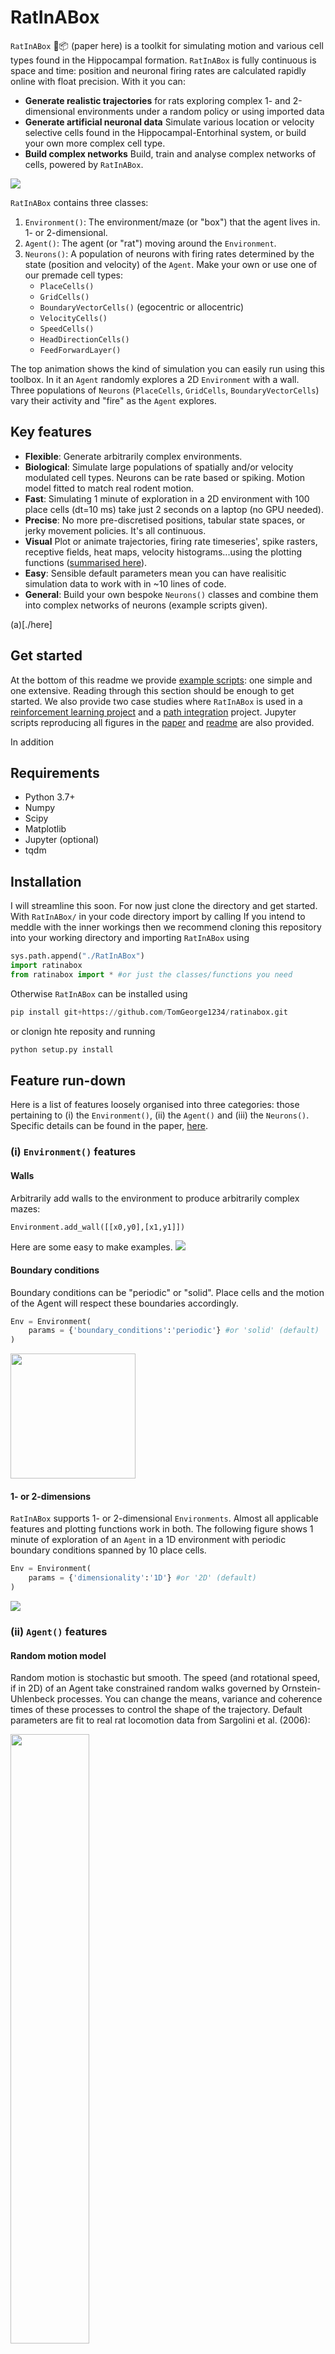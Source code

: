 #  RatInABox 

`RatInABox` 🐀📦 (paper here) is a toolkit for simulating motion and various cell types found in the Hippocampal formation. `RatInABox` is fully continuous is space and time: position and neuronal firing rates are calculated rapidly online with float precision. With it you can:

* **Generate realistic trajectories** for rats exploring complex 1- and 2-dimensional environments under a random policy or using imported data
* **Generate artificial neuronal data** Simulate various location or velocity selective cells found in the Hippocampal-Entorhinal system, or build your own more complex cell type. 
* **Build complex networks** Build, train and analyse complex networks of cells, powered by `RatInABox`. 

<img src="./readme_figs/riab.gif">

`RatInABox` contains three classes: 

1. `Environment()`: The environment/maze (or "box") that the agent lives in. 1- or 2-dimensional.
2. `Agent()`: The agent (or "rat") moving around the `Environment`. 
3. `Neurons()`: A population of neurons with firing rates determined by the state (position and velocity) of the `Agent`. Make your own or use one of our premade cell types: 
    * `PlaceCells()`
    * `GridCells()`
    * `BoundaryVectorCells()` (egocentric or allocentric)
    * `VelocityCells()`
    * `SpeedCells()`
    * `HeadDirectionCells()`
    * `FeedForwardLayer()`

The top animation shows the kind of simulation you can easily run using this toolbox. In it an `Agent` randomly explores a 2D `Environment` with a wall. Three populations of `Neurons` (`PlaceCells`, `GridCells`, `BoundaryVectorCells`) vary their activity and "fire" as the `Agent` explores. 

## Key features

* **Flexible**: Generate arbitrarily complex environments. 
* **Biological**: Simulate large populations of spatially and/or velocity modulated cell types. Neurons can be rate based or spiking. Motion model fitted to match real rodent motion. 
* **Fast**: Simulating 1 minute of exploration in a 2D environment with 100 place cells (dt=10 ms) take just 2 seconds on a laptop (no GPU needed).
* **Precise**: No more pre-discretised positions, tabular state spaces, or jerky movement policies. It's all continuous. 
* **Visual** Plot or animate trajectories, firing rate timeseries', spike rasters, receptive fields, heat maps, velocity histograms...using the plotting functions ([summarised here](./example_scripts/list_of_plotting_fuctions.md)). 
* **Easy**: Sensible default parameters mean you can have realisitic simulation data to work with in ~10 lines of code.
* **General**: Build your own bespoke `Neurons()` classes and combine them into complex networks of neurons (example scripts given).

(a)[./here]

## Get started 
At the bottom of this readme we provide [example scripts](./example_scripts/): one simple and one extensive. Reading through this section should be enough to get started. We also provide two case studies where `RatInABox` is used in a [reinforcement learning project](./example_scripts/reinforcement_learning_example.ipynb) and a [path integration](./example_scripts/path_integration_example.ipynb) project. Jupyter scripts reproducing all figures in the [paper](./example_scripts/paper_figures.ipynb) and [readme](./example_scripts/readme_figures.ipynb) are also provided.

In addition 

## Requirements
* Python 3.7+
* Numpy
* Scipy
* Matplotlib
* Jupyter (optional)
* tqdm

## Installation 
I will streamline this soon. For now just clone the directory and get started. With `RatInABox/` in your code directory import by calling 
If you intend to meddle with the inner workings then we recommend cloning this repository into your working directory and importing `RatInABox` using
```python
sys.path.append("./RatInABox")
import ratinabox
from ratinabox import * #or just the classes/functions you need
```

Otherwise `RatInABox` can be installed using
```python
pip install git+https://github.com/TomGeorge1234/ratinabox.git
```
or clonign hte reposity and running 
```python
python setup.py install
```
## Feature run-down
Here is a list of features loosely organised into three categories: those pertaining to (i) the `Environment()`, (ii) the `Agent()` and (iii) the `Neurons()`. Specific details can be found in the paper, [here](link/to/paper/on/arxiv). 


### (i) `Environment()` features
#### Walls 
Arbitrarily add walls to the environment to produce arbitrarily complex mazes:
```python 
Environment.add_wall([[x0,y0],[x1,y1]])
```
Here are some easy to make examples.
![](./readme_figs/walls.png)

#### Boundary conditions 
Boundary conditions can be "periodic" or "solid". Place cells and the motion of the Agent will respect these boundaries accordingly. 
```python
Env = Environment(
    params = {'boundary_conditions':'periodic'} #or 'solid' (default)
) 
```
<img src="./readme_figs/boundary_conditions.png" height="200">

#### 1- or 2-dimensions 
`RatInABox` supports 1- or 2-dimensional `Environments`. Almost all applicable features and plotting functions work in both. The following figure shows 1 minute of exploration of an `Agent` in a 1D environment with periodic boundary conditions spanned by 10 place cells. 
```python 
Env = Environment(
    params = {'dimensionality':'1D'} #or '2D' (default)
) 
```
![](./readme_figs/one_dimension.png)



### (ii) `Agent()` features

#### Random motion model
Random motion is stochastic but smooth. The speed (and rotational speed, if in 2D) of an Agent take constrained random walks governed by Ornstein-Uhlenbeck processes. You can change the means, variance and coherence times of these processes to control the shape of the trajectory. Default parameters are fit to real rat locomotion data from Sargolini et al. (2006): 

<img src="./readme_figs/riab_vs_sargolini.gif" width="50%" height="50%">

The default parameters can be changed to obtain different style trajectories. The following set of trajectories were generated by modifying the rotational speed parameter `Agent.rotational_velocity_std`:

```python
Agent.speed_mean = 0.08 #m/s
Agent.speed_coherence_time = 0.7
Agent.rotation_velocity_std = 120 * np.pi/180 #radians 
Agent.rotational_velocity_coherence_time = 0.08
```
<img src="./readme_figs/motion_model.png" height="200">


#### Importing trajectories
`RatInABox` supports importing external trajectory data (rather than using the in built random motion policy). Imported data can be of low temporal resolution. It will be smoothly upsampled using a cubic splines interpolation technique. We provide a 10 minute trajectory from the open-source data set of Sargolini et al. (2006) ready to import. In the following figure blue shows (low resolution) trajectory data imported into an `Agent()` and purple shows the smoothly upsampled trajectory taken by the `Agent()` during exploration. 
```python
Agent.import_trajectory(dataset='sargolini')
#or 
Agent.import_trajectory(times=array_of_times,
                        positions=array_of_positions)

```
<img src="./readme_figs/imported_trajectory.png" height="200">

#### Policy control 
By default the movement policy is an random and uncontrolled (e.g. displayed above). It is possible, however, to manually pass a "drift_velocity" to the Agent on each `update()` step. This 'closes the loop' allowing, for example, Actor-Critic systems to control the Agent policy. As a demonstration that this method can be used to control the agent's movement we set a radial drift velocity to encourage circular motion. We also use RatInABox to perform a simple model-free RL task and find a reward hidden behind a wall (the full script is given as an example script [here](./example_scripts/example_script_reinforcement_lerning.ipynb))
```python
Agent.update(drift_velocity=drift_velocity)
```
<img src="./readme_figs/motion.gif" height="200">

#### Wall repelling 
Under the random motion policy, walls in the environment mildly "repel" the agent. Coupled with the finite turning speed this replicates an effect (known as thigmotaxis and linked to anxiety) where the agent is biased to over-explore near walls and corners (as shown in these heatmaps) matching real rodent behaviour. It can be turned up or down with the `anxiety` parameter.
```python 
Αgent.thigmotaxis = 0.8 #1 = high thigmotaxis (left plot), 0 = low (right)
```
<img src="./readme_figs/wall_repel.png" height="220">


### (iii) `Neurons()` features 

#### Multiple cell types: 
We provide a list of premade `Neurons()` subclasses. These include: 

* `PlaceCells(Neurons)` 
* `GridCells(Neurons)`
* `BoundaryVectorCells(Neurons)` (can be egocentric or allocentric)
* `VelocityCells(Neurons)`
* `SpeedCells(Neurons)`
* `HeadDirectionCells(Neurons)`
* `FeedForwardLayer(Neurons)` - calculates activated weighted sum of inputs from a provide list of input `Neurons()` layers.

This last class, `FeedForwardLayer` deserves special mention. Instead of its firing rate being determined explicitly by the state of the `Agen` it summates synaptic inputs from a provided list of input layers (which can be any `Neurons` subclass). This layer is the building block for how more complex networks can be studied using `RatInABox`. 

Place cells come in multiple types (give by `params['description']`):
* `"gaussian"`: normal gaussian place cell 
* `"gaussian_threshold"`: gaussian thresholded at 1 sigma
* `"diff_of_gaussian"`: gaussian(sigma) - gaussian(1.5 sigma)
* `"top_hat"`: circular receptive field, max firing rate within, min firing rate otherwise
* `"one_hot"`: the closest palce cell to any given location is established. This and only this cell fires. 

This last place cell type, `"one_hot"` is particularly useful as it essentially rediscretises space and tabularises the state space (gridworld again). This can be used to  contrast and compare learning algorithms acting over continuous vs discrete state spaces. 

#### `PlaceCell()` geometry
Choose how you want `PlaceCells` to interact with walls in the `Environment`. We provide three types of geometries.  
<img src="./readme_figs/wall_geometry.png" height="220">

#### Spiking 
All neurons are rate based. However, at each update spikes are sampled as though neurons were Poisson neurons. These are stored in `Neurons.history['spikes']`. The max and min firing rates can be set with `Neurons.max_fr` and  `Neurons.min_fr`.
```
Neurons.plot_ratemap(spikes=True)
```
<img src="./readme_figs/spikes.png" height="180">


#### Rate maps 
`PlaceCells()`, `GridCells()` and allocentric `BoundaryVectorCells()` (among others) have firing rates which depend exclusively on the position of the agent. These rate maps can be displayed by querying their firing rate at an array of positions spanning the environment, then plotting. This process is done for you using the function `Neurons.plot_rate_map()`. 

More generally, however, cells firing is not only determined by position but potentially other factors (e.g. velocity or historical effects if the layer is part of a recurrent network). In these cases the above method of plotting rate maps will fail. A more robust way to display the receptive field is to plot a heatmap of the positions of the Agent has visited where each positions contribution to a bin is weighted by the firing rate observed at that position. Over time, as coverage become complete, the firing fields become visible.
```
Neurons.plot_rate_map() #attempted to plot analytic rate map 
Neurons.plot_rate_map(by_history=True) #plots rate map by firing-rate-weighted position heatmap
``` 
<img src="./readme_figs/rate_map.png" height="400">

#### More complex Neuron types
We encourage users to create their own subclasses of `Neurons()`. This is easy to do, see comments in the `Neurons()` class within the [code](./ratinabox.py) for explanation. For example in the case study scripts we create bespoke `ValueNeuron(Neurons)` and `PyramidalNeurons(Neurons)` classes. By forming these classes from the parent `Neurons()` class, the plotting and analysis features described above remain available to these bespoke Neuron types. 


## Example Scripts

### Example 1: Simple
Full script [here (./example_scripts/simple_example.ipynb)](./example_scripts/simple_example.ipynb). Initialise a 2D environment. Initialise an agent in the environment. Initialise some place cells. Simulate for 20 seconds. Print table of times, position and firing rates and plot trajectory and rate timeseries'. 

```python
import ratinabox
from ratinabox import *

#Initialise an Environment, an Agent and some place cells 
Env = Environment()
Ag = Agent(Env)
PCs = PlaceCells(Ag)

#Explore for 20 seconds
for i in range(int(20/Ag.dt)):
    Ag.update()
    PCs.update()

#Print outouts 
print(Ag.history['t'][:10])
print(Ag.history['pos'][:10])
print(PCs.history['firingrate'][:10])

#Plot outputs
Ag.plot_trajectory()
PCs.plot_rate_timeseries()
```

### Example 2: Extensive
In this example we go a bit further. it can be found [here (./example_scripts/extensive_example.ipynb)](./example_scripts/extensive_example.ipynb).
1. Initialise environment. A rectangular environment of size 2 x 1 meters. 
2. Add walls. Dividing the environment into two equal rooms. 
3. Add Agent. Place the Agent at coordinates (0.5,0.5). Set the speed scale of the agent to be 20 cm/s.
4. Add place cells. 100 Gaussian threshold place cells. Set the radius to 40 cm. Set their wall geometry to "line_of_sight". Set the location of the 100th place cells to be near the middle of the doorway at coordinates(1.1,0.5). Set the max firing rate of these place cells to 3 Hz and the min firing rate (e.g. baseline) of 0.1 Hz. 
5. Add boundary vector cells. 30 of them. 
6. Simulate. For 10 minutes of random motio with a timestep of dt=10 ms. 
7. Plot trajectory. Plot final 30 seconds from t=4min30 to t=5mins seconds overlayed onto a heatmap of the trajectory over the full period. 
8. Plot timeseries. For 12 randomly chosen boundary vector cells. From t_start = 0 s to t_end = 60 s. Include spikes. 
9. Plot place cells. Show a scatter plot of the centres of the place cells. 
10. Plot rate maps. For 3 randomly chosen place cells. Then, below this, plot a rate map of the same 5 place cells but as calculated using the firing-rate-weighted position historgram. Include spikes on the latter rate maps. 

Despite the complexity of the above simulation it requires only ~40 lines of code and takes ~1.5 minutes to run on a laptop (or just 5 seconds whith dt=200 ms, which is still stable).

``` python 
import ratinabox
from ratinabox import *

# 1 Initialise environment.
Env = Environment(
    params = {'aspect':2,
               'scale':1})

# 2 Add walls. 
Env.add_wall([[1,0],[1,0.35]])
Env.add_wall([[1,0.65],[1,1]])

# 3 Add Agent.
Ag = Agent(Env,
           params={'speed_mean':0.2})
Ag.pos = np.array([0.5,0.5])

# 4 Add place cells. 
PCs = PlaceCells(Ag,
                 params={'n':100,
                         'description':'gaussian_threshold',
                         'widths':0.40,
                         'wall_geometry':'line_of_sight',
                         'max_fr':5,
                         'min_fr':0.1})
PCs.place_cell_centres[99] = np.array([1.1,0.5])

# 5 Add boundary vector cells.
BVCs = BoundaryVectorCells(Ag,
                params = {'n':30,})

# 6 Simulate. 
dt = 10e-3 
T = 10*60
from tqdm import tqdm #gives time bar
for i in tqdm(range(int(T/dt))):
    Ag.update(dt=dt)
    PCs.update()
    BVCs.update()

# 7 Plot trajectory. 
fig, ax = Ag.plot_position_heatmap()
fig, ax = Ag.plot_trajectory(t_start=50,t_end=60,fig=fig,ax=ax)

# 8 Plot timeseries. 
fig, ax = BVCs.plot_rate_timeseries(t_start=0,t_end=60,chosen_neurons='12',spikes=True)

# 9 Plot place cells. 
fig, ax = PCs.plot_place_cell_locations()
# 10 Plot rate maps. 
fig, ax = PCs.plot_rate_map(chosen_neurons='3',method='analytic')
fig, ax = PCs.plot_rate_map(chosen_neurons='3',method='history',spikes=True)

# 11 Display BVC rate maps and polar receptive fields
fig, ax = BVCs.plot_rate_map(chosen_neurons='2')
fig, ax = BVCs.plot_BVC_receptive_field(chosen_neurons='2')
```

### Example 3: `RatInABox` for reinforcement learning. 
`RatInABox` is used in a reinforcement learning project. An `Agent` exploring in 2D must find a reward hidden behind a wall. In this script we explain how to define a bespoke `Neurons()` subclass (the `ValueNeuron`) which can be trained, using continuous TD learning, to learn the value function for a given policy. The policy in turn is then biased such that the `Agent` follows the gradient of the value function and "ascends" the value map, approaching reward. 

Script (and more detailed description) can be found here [./example_scripts/reinforcement_learning_example.ipynb](./example_scripts/reinforcement_learning_example.ipynb)

### Example 4: `RatInABox` for path integration
`RatInABox` is used to build a netwokr capable of learning to "path integrate" it's position in the absence of sensory input. A set of bespoke `PyramidalNeurons` encoding the `Agent`s position in a 1D `Environment` learn, using a local Hebbian learning rule, to become a ring-attractor network which can maintain position estimate in the absence of sensory drive. Inputs from velocity neurons (also learned) "push" the bump of activity around the ring attractor in correspondence with the position. 

Script (and more detailed description) can be found here [./example_scripts/path_interation_example.ipynb](./example_scripts/path_integration_example.ipynb)


## Contribute 
`RatInABox` is an open source project, and we actively encourage community contributions. These can take various forms, such as new movement policies, new cells types, new plotting functions, new geometries, bug fixes, documentation, citations of relevant work, or additional experiment notebooks. If there is a small contribution you would like to make, please feel free to open a pull request, and we can review it. If you would like to add a new `Neurons` class please pull request it into the [`contribs`](./contribs) directory. If there is a larger contribution you are considering please contact the correponding author at `tomgeorge1@btinternet.com`. 

## Cite
If you use `RatInABox` in your research or educational material, please cite the work as follows: `my wicked bibtex citation`
The research paper corresponding to the above citation can be found [here](link/to/my/paper).


